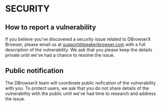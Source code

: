 # SECURITY

## How to report a vulnerability

If you believe you've discovered a security issue related to DBrowserX Browser, please email us at support@beakerbrowser.com with a full description of the vulnerability. We ask that you please keep the details private until we've had a chance to resolve the issue.

## Public notification

The DBrowserX team will coordinate public nofication of the vulnerability with you. To protect users, we ask that you do not share details of the vulnerability with the public until we've had time to research and address the issue.
